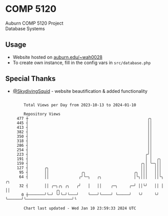 # COMP 5120
Auburn COMP 5120 Project  
Database Systems

## Usage
- Website hosted on [auburn.edu/~wah0028](https://webhome.auburn.edu/~wah0028/)
- To create own instance, fill in the config vars in `src/database.php`

## Special Thanks
- [@SkydivingSquid](https://github.com/SkydivingSquid) - website beautification & added functionality

```

        Total Views per Day from 2023-10-13 to 2024-01-10

        Repository Views
     477 ┼                                                    ╭╮
     445 ┤                                                    ││
     413 ┤                                                    ││
     382 ┤                                                    ││
     350 ┤                                                    ││
     318 ┤                                                    ││
     286 ┤                                                    ││
     254 ┤                                                    ││
     223 ┤                                                   ╭╯│
     191 ┤                                                   │ │  ╭╮
     159 ┤                                                 ╭╮│ ╰─╮││
     127 ┤       ╭╮                                        │││   │││
      95 ┤       ││              ╭╮                     ╭╮ │││   │││
      64 ┤       ││             ╭╯╰─╮   ╭╮              │╰╮│││   ││╰╮      ╭╮
      32 ┤       ││ ╭─╮╭╮ ╭╮   ╭╯   │   ││    ╭─╮     ╭─╯ ││╰╯   ││ │      ││                    ╭╮
       0 ┼───────╯╰─╯ ╰╯╰─╯╰───╯    ╰───╯╰────╯ ╰─────╯   ╰╯     ╰╯ ╰──────╯╰────────────────────╯╰

        Chart last updated - Wed Jan 10 23:59:33 2024 UTC
        
```
